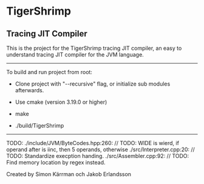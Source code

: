 # TigerShrimp

## Tracing JIT Compiler

This is the project for the TigerShrimp tracing JIT compiler,
an easy to understand tracing JIT compiler for the JVM language.

---

To build and run project from root:

- Clone project with "--recursive" flag, or initialize sub modules afterwards.

- Use cmake (version 3.19.0 or higher)

- make

- ./build/TigerShrimp

---

TODO:
./include/JVM/ByteCodes.hpp:260:    // TODO: WIDE is wierd, if operand after is iinc, then 5 operands, otherwise
./src/Interpreter.cpp:20:  // TODO: Standardize execption handing.
./src/Assembler.cpp:92:      // TODO: Find memory location by regex instead.

Created by Simon Kärrman och Jakob Erlandsson
